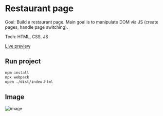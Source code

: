 # Restaurant page

Goal: Build a restaurant page. Main goal is to manipulate DOM via JS (create pages, handle page switching).

Tech: HTML, CSS, JS

[Live preview](https://miha-f.github.io/the-odin-project-monorepo/etch_a_sketch)

## Run project
```bash
npm install
npx webpack
open ./dist/index.html
```

## Image
![image](https://github.com/user-attachments/assets/148179bc-fbb0-40f8-aa34-a3d81168021c)
